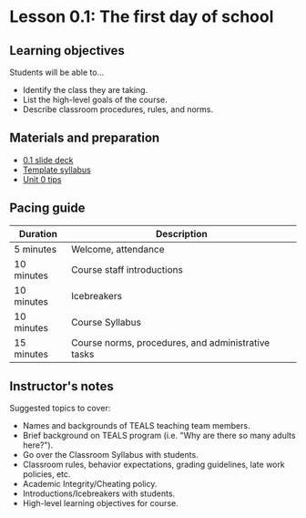 # Lesson 0.1: The first day of school

## Learning objectives

Students will be able to...

* Identify the class they are taking.
* List the high-level goals of the course.
* Describe classroom procedures, rules, and norms.

## Materials and preparation

* [0.1 slide deck](https://github.com/TEALSK12/introduction-to-computer-science/raw/master/slidedecks/TEALS%20SNAP%200.1.pptx)
* [Template syllabus](https://github.com/TEALSK12/introduction-to-computer-science/raw/master/Unit%200/IntrotoCSSyllabusExample.docx)
* [Unit 0 tips](unit_0_tips.md)

## Pacing guide

| Duration | Description |
| -------- | ----------- |
| 5 minutes | Welcome, attendance |
| 10 minutes | Course staff introductions |
| 10 minutes | Icebreakers |
| 10 minutes | Course Syllabus |
| 15 minutes | Course norms, procedures, and administrative tasks |

## Instructor's notes

Suggested topics to cover:

* Names and backgrounds of TEALS teaching team members.
* Brief background on TEALS program (i.e. "Why are there so many adults here?").
* Go over the Classroom Syllabus with students.
* Classroom rules, behavior expectations, grading guidelines, late work policies, etc.
* Academic Integrity/Cheating policy.
* Introductions/Icebreakers with students.
* High-level learning objectives for course.
